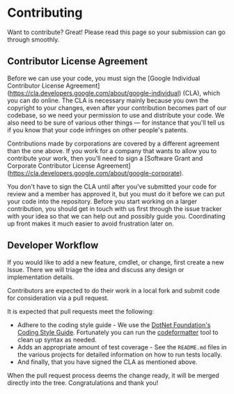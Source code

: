 ﻿# Contributing

Want to contribute? Great! Please read this page so your submission can go through smoothly.

## Contributor License Agreement

Before we can use your code, you must sign the [Google Individual Contributor License Agreement]
(https://cla.developers.google.com/about/google-individual)
(CLA), which you can do online. The CLA is necessary mainly because you own the
copyright to your changes, even after your contribution becomes part of our
codebase, so we need your permission to use and distribute your code. We also
need to be sure of various other things — for instance that you'll tell us if you
know that your code infringes on other people's patents.

Contributions made by corporations are covered by a different agreement than
the one above. If you work for a company that wants to allow you to contribute your work, then
you'll need to sign a [Software Grant and Corporate Contributor License Agreement]
(https://cla.developers.google.com/about/google-corporate).

You don't have to sign the CLA until after you've submitted your code for review and
a member has approved it, but you must do it before we can put your code into the
repository. Before you start working on a larger contribution, you should get in touch
with us first through the issue tracker with your idea so that we can help out and
possibly guide you. Coordinating up front makes it much easier to avoid
frustration later on.

## Developer Workflow

If you would like to add a new feature, cmdlet, or change, first create a new Issue. There we will
triage the idea and discuss any design or implementation details.

Contributors are expected to do their work in a local fork and submit code for consideration via a
pull request.

It is expected that pull requests meet the following:

- Adhere to the coding style guide - We use the [DotNet Foundation's Coding Style Guide](https://github.com/dotnet/corefx/blob/master/Documentation/coding-guidelines/coding-style.md). Fortunately you can run the [codeformatter](https://github.com/dotnet/codeformatter) tool to clean up syntax as needed.
- Adds an appropriate amount of test coverage - See the `README.md` files in the various projects for detailed information on how to run tests locally.
- And finally, that you have signed the CLA as mentioned above.

When the pull request process deems the change ready, it will be merged directly into the tree.
Congratulations and thank you!
